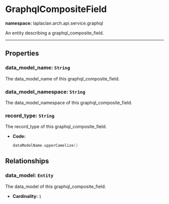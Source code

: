 # **GraphqlCompositeField**
**namespace:** laplacian.arch.api.service.graphql

An entity describing a graphql_composite_field.



---

## Properties

### data_model_name: `String`
The data_model_name of this graphql_composite_field.

### data_model_namespace: `String`
The data_model_namespace of this graphql_composite_field.

### record_type: `String`
The record_type of this graphql_composite_field.
- **Code:**
  ```kotlin
  dataModelName.upperCamelize()
  ```

## Relationships

### data_model: `Entity`
The data_model of this graphql_composite_field.
- **Cardinality:** `1`